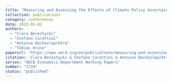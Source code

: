 ```yaml
---
title: "Measuring and Assessing the Effects of Climate Policy Uncertainty"
collection: publications
category: conferences
date: 2022-01-01
authors:
  - "Clara Berestycki"
  - "Stefano Carattini"
  - "Antoine Dechezleprêtre"
  - "Tobias Kruse"
paperurl: 'https://www.oecd.org/en/publications/measuring-and-assessing-the-effects-of-climate-policy-uncertainty_34483d83-en.html'
citation: 'Clara Berestycki & Stefano Carattini & Antoine Dechezleprêtre & Tobias Kruse, 2022. "Measuring and assessing the effects of climate policy uncertainty"'
series: "OECD Economics Department Working Papers"
number: "1724"
status: "published"
---
```

